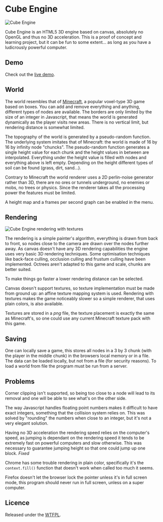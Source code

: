 # Cube Engine

![Cube Engine](http://i.imgur.com/m9jjG.png)

Cube Engine is an HTML5 3D engine based on canvas, absolutely no OpenGL and thus no 3D acceleration. This is a proof of concept and learning project, but it can be fun to some extent... as long as you have a ludicrously powerful computer.

## Demo
Check out the [live demo](http://nurgak.github.com/Cube-engine).

## World
The world resembles that of [Minecraft](http://www.minecraft.net/), a popular voxel-type 3D game based on boxes. You can add and remove everything and anything, different types of nodes are available. The borders are only limited by the size of an integer in Javascript, that means the world is generated dynamically as the player visits new areas. There is no vertical limit, but rendering distance is somewhat limited.

The topography of the world is generated by a pseudo-random function. The underlying system imitates that of Minecraft: the world is made of 16 by 16 by infinity node "chuncks". The pseudo-random function generates a single height value for each chunk and the height values in between are interpolated. Everything under the height value is filled with nodes and everything above is left empty. Depending on the height different types of soil can be found (grass, dirt, sand...).

Contrary to Minecraft the world renderer uses a 2D perlin-noise generator rather than 3D, there are no ores or tunnels underground, no enemies or mobs, no trees or physics. Since the renderer takes all the processing power the features must be limited.

A height map and a frames per second graph can be enabled in the menu.

## Rendering

![Cube Engine rendering with textures](http://i.imgur.com/Iz9IA.png)

The rendering is a simple painter's algorithm, everything is drawn from back to front, so nodes close to the camera are drawn over the nodes further away. As canvas doesn't have any 3D rendering capabilities the engine uses very basic 3D rendering techniques. Some optimisation techniques like back-face culling, occlusion culling and frustum culling have been implemented. Octrees aren't adapted to this game and scale, chunks are better suited.

To make things go faster a lower rendering distance can be selected.

Canvas doesn't support textures, so texture implementation must be made from ground up: an affine texture mapping system is used. Rendering with textures makes the game noticeably slower so a simple renderer, that uses plain colors, is also available.

Textures are stored in a _png_ file, the texture placement is exactly the same as Minecraft's, so one could use any current Minecraft texture pack with this game.

## Saving
One can locally save a game, this stores all nodes in a 3 by 3 chunk (with the player in the middle chunk) in the browsers local memory or in a file. The data can be loaded locally, but not from a file (for security reasons). To load a world from file the program must be run from a server.

## Problems
Corner clipping isn't supported, so being too close to a node will lead to its removal and one will be able to see what's on the other side.

The way Javascript handles floating point numbers makes it difficult to have exact integers, something that the collision system relies on. This was solved by "rounding" the numbers when close to an integer, but it's not a very elegant solution.

Having no 3D acceleration the rendering speed relies on the computer's speed, as jumping is dependant on the rendering speed it tends to be extremely fast on powerful computers and slow otherwise. This was necessary to guarantee jumping height so that one could jump up one block. *Fixed*

Chrome has some trouble rendering in plain color, specifically it's the `context.fill()` function that doesn't work when called too much it seems.

Firefox doesn't let the browser lock the pointer unless it's in full screen mode, this program should never run in full screen, unless on a super computer.

## Licence
Released under the [WTFPL](http://sam.zoy.org/wtfpl/COPYING).
